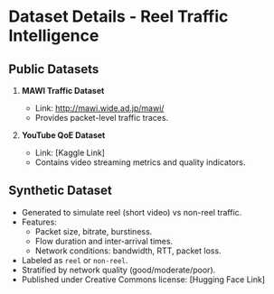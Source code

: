# Dataset Details - Reel Traffic Intelligence

## Public Datasets
1. **MAWI Traffic Dataset**
   - Link: http://mawi.wide.ad.jp/mawi/
   - Provides packet-level traffic traces.

2. **YouTube QoE Dataset**
   - Link: [Kaggle Link]
   - Contains video streaming metrics and quality indicators.

## Synthetic Dataset
- Generated to simulate reel (short video) vs non-reel traffic.
- Features:
  - Packet size, bitrate, burstiness.
  - Flow duration and inter-arrival times.
  - Network conditions: bandwidth, RTT, packet loss.
- Labeled as `reel` or `non-reel`.
- Stratified by network quality (good/moderate/poor).
- Published under Creative Commons license: [Hugging Face Link]
